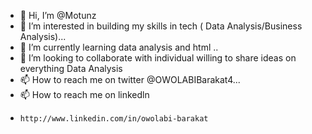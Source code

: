 - 👋 Hi, I’m @Motunz
- 👀 I’m interested in building my skills in tech ( Data Analysis/Business Analysis)...
- 🌱 I’m currently learning data analysis and html ..
- 💞️ I’m looking to collaborate with individual willing to share ideas on everything Data Analysis 
- 📫 How to reach me on twitter @OWOLABIBarakat4...
- 📫 How to reach me on linkedln
-     http://www.linkedin.com/in/owolabi-barakat

<!---
Motunz/Motunz is a ✨ special ✨ repository because its `README.md` (this file) appears on your GitHub profile.
You can click the Preview link to take a look at your changes.
--->
